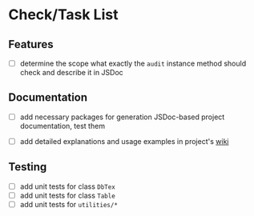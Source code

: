 # Check/Task List


## Features

- [ ] determine the scope what exactly the `audit` instance method should check and describe it in JSDoc


## Documentation

- [ ] add necessary packages for generation JSDoc-based project documentation, test them
- [ ] add detailed explanations and usage examples in project's [wiki](https://github.com/zhibirc/dbtex/wiki)


## Testing

- [ ] add unit tests for class `DbTex`
- [ ] add unit tests for class `Table`
- [ ] add unit tests for `utilities/*`
